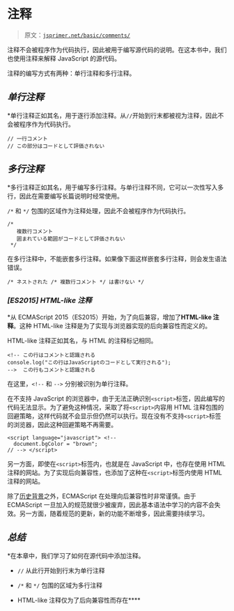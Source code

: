 # 注释

> 原文：[`jsprimer.net/basic/comments/`](https://jsprimer.net/basic/comments/)

注释不会被程序作为代码执行，因此被用于编写源代码的说明。在这本书中，我们也使用注释来解释 JavaScript 的源代码。

注释的编写方式有两种：单行注释和多行注释。

## [](#single-line-comment)*单行注释*

*单行注释正如其名，用于逐行添加注释。从`//`开始到行末都被视为注释，因此不会被程序作为代码执行。

```
// 一行コメント
// この部分はコードとして評価されない 
```

## [](#multi-line-comment)*多行注释*

*多行注释正如其名，用于编写多行注释。与单行注释不同，它可以一次性写入多行，因此在需要编写长篇说明时经常使用。

`/*` 和 `*/` 包围的区域作为注释处理，因此不会被程序作为代码执行。

```
/*
   複数行コメント
   囲まれている範囲がコードとして評価されない
 */ 
```

在多行注释中，不能嵌套多行注释。如果像下面这样嵌套多行注释，则会发生语法错误。

```
/* ネストされた /* 複数行コメント */ は書けない */ 
```

### [](#html-like-comment)*[ES2015] HTML-like 注释*

*从 ECMAScript 2015（ES2015）开始，为了向后兼容，增加了**HTML-like 注释**。这种 HTML-like 注释是为了实现与浏览器实现的后向兼容性而定义的。

HTML-like 注释正如其名，与 HTML 的注释标记相同。

```
<!-- この行はコメントと認識される
console.log("この行はJavaScriptのコードとして実行される");
-->  この行もコメントと認識される 
```

在这里，`<!--` 和 `-->` 分别被识别为单行注释。

在不支持 JavaScript 的浏览器中，由于无法正确识别`<script>`标签，因此编写的代码无法显示。为了避免这种情况，采取了将`<script>`内容用 HTML 注释包围的回避策略，这样代码就不会显示但仍然可以执行。现在没有不支持`<script>`标签的浏览器，因此这种回避策略不再需要。

```
<script language="javascript"> <!--
  document.bgColor = "brown";
// --> </script> 
```

另一方面，即使在`<script>`标签内，也就是在 JavaScript 中，也存在使用 HTML 注释的网站。为了实现后向兼容性，也添加了这种在`<script>`标签内使用 HTML 注释的网站。

除了[历史背景](https://dev.mozilla.jp/2016/03/es6-in-depth-arrow-functions/ "ES6 In Depth: Arrow functions | Mozilla Developer Street (modest)")之外，ECMAScript 在处理向后兼容性时非常谨慎。由于 ECMAScript 一旦加入的规范就很少被废弃，因此基本语法中学习的内容不会失效。另一方面，随着规范的更新，新的功能不断增多，因此需要持续学习。

## [](#conclusion)*总结*

*在本章中，我们学习了如何在源代码中添加注释。

+   `//` 从此行开始到行末为单行注释

+   `/*` 和 `*/` 包围的区域为多行注释

+   HTML-like 注释仅为了后向兼容性而存在****
